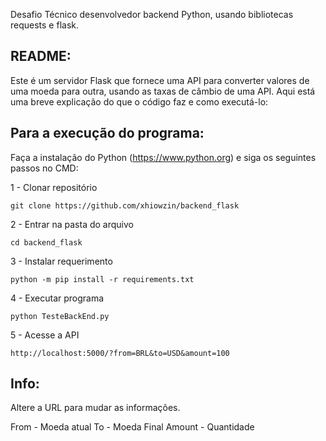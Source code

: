 Desafio Técnico desenvolvedor backend Python, usando bibliotecas requests e flask.

## README:
 Este é um servidor Flask que fornece uma API para converter valores de uma moeda para outra, usando as taxas de câmbio de uma API. 
 Aqui está uma breve explicação do que o código faz e como executá-lo:

## Para a execução do programa:
 Faça a instalação do Python (https://www.python.org) e siga os seguintes passos no CMD:

1 - Clonar repositório
```
git clone https://github.com/xhiowzin/backend_flask
```
2 - Entrar na pasta do arquivo
```
cd backend_flask
```
3 - Instalar requerimento
```
python -m pip install -r requirements.txt
```
4 - Executar programa
```
python TesteBackEnd.py
```
5 - Acesse a API
```
http://localhost:5000/?from=BRL&to=USD&amount=100
```

## Info:
 Altere a URL para mudar as informações.

 From - Moeda atual
 To - Moeda Final
 Amount - Quantidade
